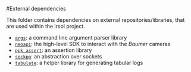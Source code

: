 #External dependencies

This folder contains dependencies on external repositories/libraries, that are used within the irsol project.

* [`args`](./args/): a command line argument parser library
* [`neoapi`](./neoapi/): the high-level SDK to interact with the _Baumer_ cameras
* [`ppk_assert`](./ppk_assert/): an assertion library
* [`sockpp`](./sockpp/): an abstraction over sockets
* [`tabulate`](./tabulate/): a helper library for generating tabular logs